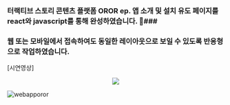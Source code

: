 ### 터랙티브 스토리 콘텐츠 플랫폼 OROR ep. 앱 소개 및 설치 유도 페이지를 react와 javascript를 통해 완성하였습니다. 🎈###

### 웹 또는 모바일에서 접속하여도 동일한 레이아웃으로 보일 수 있도록 반응형으로 작업하였습니다. ###

[시연영상] 
<p align="center">
<img src="![webapporor](https://github.com/datehubin/webappcloneoror/assets/130430699/346f8d6c-1a1f-47df-b312-9182c0854ee8)">

  
![webapporor](https://github.com/datehubin/webappcloneoror/assets/130430699/22ad4310-cca7-44a0-9c45-57403bfec039)



